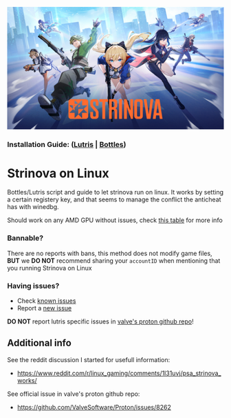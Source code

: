 ![strinova-17sub-2131408368](./images/cover.jpg)

### Installation Guide: ([Lutris](./lutris/INSTALLATION.md) | [Bottles](./bottles/INSTALLATION.md))

# Strinova on Linux
Bottles/Lutris script and guide to let strinova run on linux. It works by setting a certain registery key, and that seems to manage the conflict the anticheat has with winedbg.

Should work on any AMD GPU without issues, check [this table](./TESTED.md) for more info

### Bannable?
There are no reports with bans, this method does not modify game files, **BUT** we **DO NOT** recommend sharing your `accountID` when mentioning that you running Strinova on Linux

### Having issues?
- Check [known issues](./KNOWN_ISSUES.md) 
- Report a [new issue](https://github.com/aamaanaa/strinova-linux/issues/new/choose)

**DO NOT** report lutris specific issues in [valve's proton github repo](https://github.com/ValveSoftware/Proton/issues/8262)!

## Additional info
See the reddit discussion I started for usefull information:
- https://www.reddit.com/r/linux_gaming/comments/1l31uvj/psa_strinova_works/

See official issue in valve's proton github repo:
- https://github.com/ValveSoftware/Proton/issues/8262
